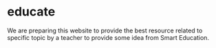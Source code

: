# educate
We are preparing this website to provide the best resource related to specific topic by a teacher to provide some idea from Smart Education.
